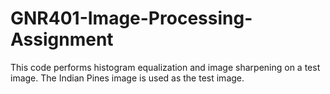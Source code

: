 # GNR401-Image-Processing-Assignment
This code performs histogram equalization and image sharpening on a test image. The Indian Pines image is used as the test image.
